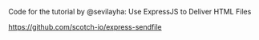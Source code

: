 Code for the tutorial by @sevilayha: Use ExpressJS to Deliver HTML Files 

https://github.com/scotch-io/express-sendfile